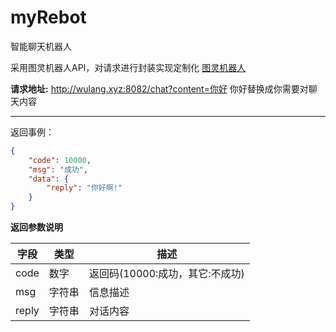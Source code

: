 # myRebot
智能聊天机器人

采用图灵机器人API，对请求进行封装实现定制化
[图灵机器人](http://www.turingapi.com/)

**请求地址:**  http://wulang.xyz:8082/chat?content=你好
你好替换成你需要对聊天内容

***
返回事例：
```json
{
    "code": 10000,
    "msg": "成功",
    "data": {
        "reply": "你好啊!"
    }
}
```
**返回参数说明**

字段 | 类型 | 描述
--- | --- | ---
code | 数字 | 返回码(10000:成功，其它:不成功)
msg | 字符串 | 信息描述
reply | 字符串 | 对话内容
